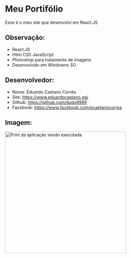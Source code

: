 # Meu Portifólio

Esse é o meu site que desenvolvi em React.JS 

## Observação:
- React.JS
- Html CSS JavaScript
- Photoshop para tratamento de imagens
- Desenvolvido em Windowns SO


## Desenvolvedor:
- Nome: Eduardo Caetano Corrêa
- Site: https://www.eduardocaetano.ga/
- Github: https://github.com/dudu9999
- Facebook: https://www.facebook.com/ecaetanocorrea


## Imagem:

<img src="https://lh3.googleusercontent.com/3Fb3gutoDWpsUjWz44JujZG_Miej7LQ115O4uV4JDgshF5CZMyjB5A-zfnW6wrNr3m39CHDSgiVVrLAI1zvyDOJtFs76e8iOTOlB7ayNgPBmPjAeipAcXa3OS09uy6OFkFZAsKf7BanA3fU4AQCT-GyVI2GdfECD54-Or5VY4NWhfHom8z__9v6liShhrNIoKBCnwezLrUhdmIIvLoy4s0qaD28ay9K7ptC6HoSI_Js2RVYmVlZDdTWN5mfijBpWzPQPLHpP4ZA8xLQSAP7_r0X99KzZJ34ehiAXxqoGlDF6AoArXrWgbaVmy2jPnDVoegAqigVURoKc8tFSyMCjlLmtU8wtawLwJkJ6r4M4F61xpA9Lp8tOJjhBYDhwLQn7G0vqV5gT0WMyvl1gmvUBMuH91ZC1gzQPkp4UcSaNJ13voNForptbDMms9PiuF-PT6k86G_RyhtXazlCE3E1s93voTBbs4KCTI9Z9t5Hnzm8FRP1IyfGgQ8z63DaZfzPsQKvp76zWCdAaS7XNG7Xh1G_z44oniCvlb0I51zwriW0-LAx-zG3mHZYI-H0vjpEAGwzgshwhWQTF00Av0tEcFt2iHjfDRDQGxVzVIjcCnIAVKhllezPvLoXtibcDlbB7-X29UYyGh4vaTTkhOg4ZMIz0WxSkvDkSuSv--aT0xkz6mL6TrbbY9Us=w1020-h697-no" alt="Print da aplicação sendo executada" height="400" width="400">
